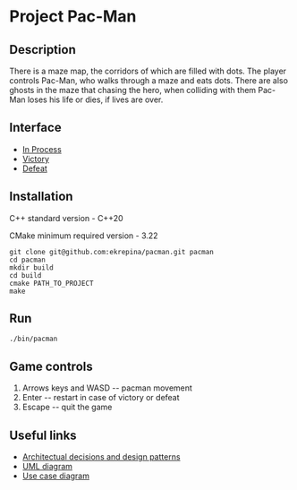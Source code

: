 # Project Pac-Man

<!--- ###################################################################### -->

## Description

There is a maze map, the corridors of which are filled with dots. The player controls Pac-Man,
who walks through a maze and eats dots. There are also ghosts in the maze that
chasing the hero, when colliding with them Pac-Man loses his life or dies,
if lives are over.

<!--- ###################################################################### -->

## Interface

- [In Process](docs/Images/inprocess.png)
- [Victory](docs/Images/victory.png)
- [Defeat](docs/Images/defeat.png)

<!--- ###################################################################### -->

## Installation

C++ standard version - С++20

CMake minimum required version - 3.22

```
git clone git@github.com:ekrepina/pacman.git pacman
cd pacman
mkdir build
cd build
cmake PATH_TO_PROJECT
make
```

<!--- ###################################################################### -->

## Run

```
./bin/pacman
```

<!--- ###################################################################### -->

## Game controls
1) Arrows keys and WASD -- pacman movement
2) Enter -- restart in case of victory or defeat
3) Escape -- quit the game

<!--- ###################################################################### -->

## Useful links

- [Architectual decisions and design patterns](docs/Architecture.md)
- [UML diagram](docs/Images/UML.png)
- [Use case diagram](docs/Images/Use_case_diagram.png)
